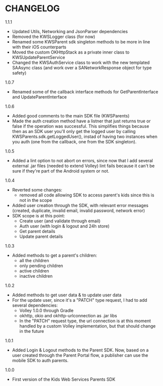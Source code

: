 CHANGELOG
=========

1.1.1
 - Updated Utils, Networking and JsonParser dependencies
 - Removed the KWSLogger class (for now)
 - Renamed some KWSParent sdk singleton methods to be more in line with their iOS counterparts
 - Moved the custom OKHttpStack as a private inner class to KWSUpdateParentService
 - Changed the KWSAuthService class to work with the new templated SAAsync class (and work over a SANetworkResponse object for type safety)

1.0.7
 - Renamed some of the callback interface methods for GetParentInterface and UpdateParentInterface

1.0.6
 - Added good comments to the main SDK file (KWSParents)
 - Made the auth creation method have a listner that just returns true or false if the operation was successful. This simplifies things because then as an
SDK user you'll only get the logged user by calling KWSParents.sdk.getLoggedUser(), instad of having two instances when you auth (one from the
callback, one from the SDK singleton).

1.0.5
 - Added a lint option to not abort on errors, since now that I add several external .jar files (needed to extend Volley) lint fails because
it can't be sure if they're part of the Android system or not.

1.0.4
 - Reverted some changes:
	- removed all code allowing SDK to access parent's kids since this is not in the scope
 - Added user creation through the SDK, with relevant error messages (created, duplicate, invalid email, invalid password, network error)
 - SDK scope is at this point:
	- Create user (and validate through email)
	- Auth user (with login & logout and 24h store)
	- Get parent details
	- Update parent details

1.0.3
 - Added methods to get a parent's children:
	- all the children
	- only pending children
	- active children
	- inactive children

1.0.2
 - Added methods to get user data & to update user data
 - For the update user, since it's a "PATCH" type request, I had to add several dependencies:
	- Volley 1.0.0 through Gradle
	- okhttp, okio and okhttp-urlconnection as .jar libs
   - In the "PATCH" request type, the url connection is at this moment handled by a custom Volley implementation, but that should change in the future

1.0.1
 - Added Login & Logout methods to the Parent SDK. Now, based on a user created through the Parent Portal flow, a publisher can use the mobile SDK to auth parents.

1.0.0
 - First version of the Kids Web Services Parents SDK
